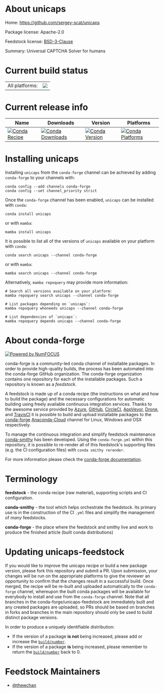 About unicaps
=============

Home: https://github.com/sergey-scat/unicaps

Package license: Apache-2.0

Feedstock license: [BSD-3-Clause](https://github.com/conda-forge/unicaps-feedstock/blob/main/LICENSE.txt)

Summary: Universal CAPTCHA Solver for humans

Current build status
====================


<table><tr><td>All platforms:</td>
    <td>
      <a href="https://dev.azure.com/conda-forge/feedstock-builds/_build/latest?definitionId=17349&branchName=main">
        <img src="https://dev.azure.com/conda-forge/feedstock-builds/_apis/build/status/unicaps-feedstock?branchName=main">
      </a>
    </td>
  </tr>
</table>

Current release info
====================

| Name | Downloads | Version | Platforms |
| --- | --- | --- | --- |
| [![Conda Recipe](https://img.shields.io/badge/recipe-unicaps-green.svg)](https://anaconda.org/conda-forge/unicaps) | [![Conda Downloads](https://img.shields.io/conda/dn/conda-forge/unicaps.svg)](https://anaconda.org/conda-forge/unicaps) | [![Conda Version](https://img.shields.io/conda/vn/conda-forge/unicaps.svg)](https://anaconda.org/conda-forge/unicaps) | [![Conda Platforms](https://img.shields.io/conda/pn/conda-forge/unicaps.svg)](https://anaconda.org/conda-forge/unicaps) |

Installing unicaps
==================

Installing `unicaps` from the `conda-forge` channel can be achieved by adding `conda-forge` to your channels with:

```
conda config --add channels conda-forge
conda config --set channel_priority strict
```

Once the `conda-forge` channel has been enabled, `unicaps` can be installed with `conda`:

```
conda install unicaps
```

or with `mamba`:

```
mamba install unicaps
```

It is possible to list all of the versions of `unicaps` available on your platform with `conda`:

```
conda search unicaps --channel conda-forge
```

or with `mamba`:

```
mamba search unicaps --channel conda-forge
```

Alternatively, `mamba repoquery` may provide more information:

```
# Search all versions available on your platform:
mamba repoquery search unicaps --channel conda-forge

# List packages depending on `unicaps`:
mamba repoquery whoneeds unicaps --channel conda-forge

# List dependencies of `unicaps`:
mamba repoquery depends unicaps --channel conda-forge
```


About conda-forge
=================

[![Powered by
NumFOCUS](https://img.shields.io/badge/powered%20by-NumFOCUS-orange.svg?style=flat&colorA=E1523D&colorB=007D8A)](https://numfocus.org)

conda-forge is a community-led conda channel of installable packages.
In order to provide high-quality builds, the process has been automated into the
conda-forge GitHub organization. The conda-forge organization contains one repository
for each of the installable packages. Such a repository is known as a *feedstock*.

A feedstock is made up of a conda recipe (the instructions on what and how to build
the package) and the necessary configurations for automatic building using freely
available continuous integration services. Thanks to the awesome service provided by
[Azure](https://azure.microsoft.com/en-us/services/devops/), [GitHub](https://github.com/),
[CircleCI](https://circleci.com/), [AppVeyor](https://www.appveyor.com/),
[Drone](https://cloud.drone.io/welcome), and [TravisCI](https://travis-ci.com/)
it is possible to build and upload installable packages to the
[conda-forge](https://anaconda.org/conda-forge) [Anaconda-Cloud](https://anaconda.org/)
channel for Linux, Windows and OSX respectively.

To manage the continuous integration and simplify feedstock maintenance
[conda-smithy](https://github.com/conda-forge/conda-smithy) has been developed.
Using the ``conda-forge.yml`` within this repository, it is possible to re-render all of
this feedstock's supporting files (e.g. the CI configuration files) with ``conda smithy rerender``.

For more information please check the [conda-forge documentation](https://conda-forge.org/docs/).

Terminology
===========

**feedstock** - the conda recipe (raw material), supporting scripts and CI configuration.

**conda-smithy** - the tool which helps orchestrate the feedstock.
                   Its primary use is in the construction of the CI ``.yml`` files
                   and simplify the management of *many* feedstocks.

**conda-forge** - the place where the feedstock and smithy live and work to
                  produce the finished article (built conda distributions)


Updating unicaps-feedstock
==========================

If you would like to improve the unicaps recipe or build a new
package version, please fork this repository and submit a PR. Upon submission,
your changes will be run on the appropriate platforms to give the reviewer an
opportunity to confirm that the changes result in a successful build. Once
merged, the recipe will be re-built and uploaded automatically to the
`conda-forge` channel, whereupon the built conda packages will be available for
everybody to install and use from the `conda-forge` channel.
Note that all branches in the conda-forge/unicaps-feedstock are
immediately built and any created packages are uploaded, so PRs should be based
on branches in forks and branches in the main repository should only be used to
build distinct package versions.

In order to produce a uniquely identifiable distribution:
 * If the version of a package **is not** being increased, please add or increase
   the [``build/number``](https://docs.conda.io/projects/conda-build/en/latest/resources/define-metadata.html#build-number-and-string).
 * If the version of a package **is** being increased, please remember to return
   the [``build/number``](https://docs.conda.io/projects/conda-build/en/latest/resources/define-metadata.html#build-number-and-string)
   back to 0.

Feedstock Maintainers
=====================

* [@thewchan](https://github.com/thewchan/)

